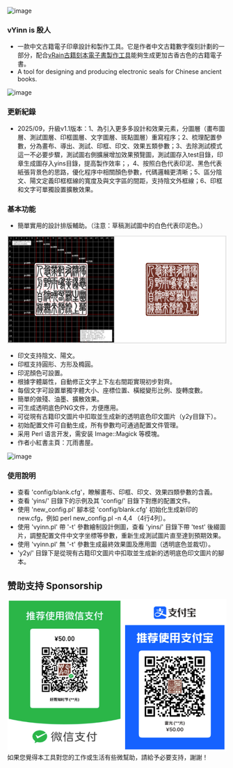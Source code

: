 
![image](https://github.com/shanleiguang/vYinn/blob/main/images/00.png)

### vYinn is 殷人

- 一款中文古籍電子印章設計和製作工具。它是作者中文古籍數字復刻計劃的一部分，配合[vRain古籍刻本電子書製作工具](https://github.com/shanleiguang/vRain)能夠生成更加古香古色的古籍電子書。
- A tool for designing and producing electronic seals for Chinese ancient books.

![image](https://github.com/shanleiguang/vYinn/blob/main/images/02.png)

### 更新紀錄

- 2025/09，升級v1.1版本：1、為引入更多多設計和效果元素，分圖層（畫布圖層、測試圖層、印框圖層、文字圖層、斑點圖層）重寫程序；2、梳理配置參數，分為畫布、導出、測試、印框、印文、效果五類參數；3、去除測試模式這一不必要步驟，測試圖右側擴展增加效果預覽圖，測試圖存入test目錄，印章生成圖存入yins目錄，提高製作效率；，4、按照白色代表印泥、黑色代表紙張背景色的思路，優化程序中相關顏色參數，代碼邏輯更清晰；5、區分陰文、陽文定義印框框線的寬度及與文字區的間距，支持陰文外框線；6、印框和文字可單獨設置擴散效果。

### 基本功能

- 簡單實用的設計排版輔助。（注意：草稿測試圖中的白色代表印泥色。）

![image](https://github.com/shanleiguang/vYinn/blob/main/images/01.png)

- 印文支持陰文、陽文。
- 印框支持圓形、方形及橢圓。
- 印泥顏色可設置。
- 根據字體屬性，自動修正文字上下左右間距實現初步對齊。
- 每個文字可設置單獨字體大小、座標位置、橫縱變形比例、旋轉度數。
- 簡單的做殘、油墨、擴散效果。
- 可生成透明底色PNG文件，方便應用。
- 可從現有古籍印文圖片中扣取並生成新的透明底色印文圖片（y2y目錄下）。
- 初始配置文件可自動生成，所有參數均可通過配置文件管理。
- 采用 Perl 语言开发，需安装 Image::Magick 等模塊。
- 作者小紅書主頁：兀雨書屋。

![image](https://github.com/shanleiguang/vYinn/blob/main/images/03.png)

### 使用說明

- 查看 'config/blank.cfg'，瞭解畫布、印框、印文、效果四類參數的含義。
- 查看 'yins/' 目錄下的示例及其 'config/' 目錄下對應的配置文件。
- 使用 'new_config.pl' 腳本從 'config/blank.cfg' 初始化生成新印的 new.cfg，例如 perl new_config.pl -n 4,4 （4行4列）。
- 使用 'vyinn.pl' 帶 '-t' 參數繪制設計側圖，查看 'yins/' 目錄下帶 'test' 後綴圖片，調整配置文件中文字坐標等參數，重新生成測試圖片直至達到預期效果。
- 使用 'vyinn.pl' 無 '-t' 參數生成最終效果圖及應用圖（透明底色並裁切）。
- 'y2y/' 目錄下是從現有古籍印文圖片中扣取並生成新的透明底色印文圖片的腳本。

## 赞助支持 Sponsorship
![image](https://github.com/shanleiguang/vRain/blob/main/sponsor_new.png)  
如果您覺得本工具對您的工作或生活有些微幫助，請給予必要支持，謝謝！   
